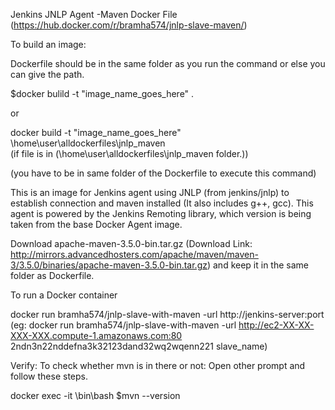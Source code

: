 Jenkins JNLP Agent -Maven Docker File
(https://hub.docker.com/r/bramha574/jnlp-slave-maven/)

To build an image:

Dockerfile should be in the same folder as you run the command or else you can give the path.

$docker bulild -t "image_name_goes_here" .

or 

docker build -t "image_name_goes_here" \home\user\alldockerfiles\jnlp_maven\
(if file is in (\home\user\alldockerfiles\jnlp_maven folder.))

(you have to be in same folder of the Dockerfile to execute this command)

This is an image for Jenkins agent using JNLP (from jenkins/jnlp) to establish connection and maven installed (It also includes g++, gcc).
This agent is powered by the Jenkins Remoting library, which version is being taken from the base Docker Agent image.

Download apache-maven-3.5.0-bin.tar.gz (Download Link: http://mirrors.advancedhosters.com/apache/maven/maven-3/3.5.0/binaries/apache-maven-3.5.0-bin.tar.gz) and keep it in the same folder as Dockerfile.

To run a Docker container

docker run bramha574/jnlp-slave-with-maven -url http://jenkins-server:port <secret> <agent name>
(eg: docker run bramha574/jnlp-slave-with-maven -url http://ec2-XX-XX-XXX-XXX.compute-1.amazonaws.com:80 2ndn3n22nddefna3k32123dand32wq2wqenn221 slave_name)

Verify:
To check whether mvn is in there or not:
Open other prompt and follow these steps.

docker exec -it <containerid> \bin\bash
$mvn --version
